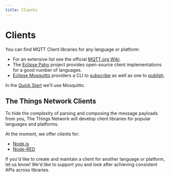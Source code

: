```yaml
---
title: Clients
---
```


# Clients

You can find MQTT Client libraries for any language or platform:

* For an extensive list see the official [MQTT.org Wiki](https://github.com/mqtt/mqtt.github.io/wiki/libraries).
* The [Eclipse Paho](http://www.eclipse.org/paho/) project provides open-source client implementations for a good number of languages.
* [Eclipse Mosquitto](https://mosquitto.org) providers a CLI to [subscribe](https://mosquitto.org/man/mosquitto_sub-1.html) as well as one to [publish](https://mosquitto.org/man/mosquitto_pub-1.html).

In the [Quick Start](quick-start.md) we'll use Mosquitto.

## The Things Network Clients

To hide the complexity of parsing and composing the message payloads from you, The Things Network will develop client libraries for popular languages and platforms.

At the moment, we offer clients for:

* [Node.js](../nodejs/index.md)
* [Node-RED](../nodered/index.md)

If you'd like to create and maintain a client for another language or platform, let us know! We'd like to support you and look after achieving consistent APIs across libraries.
